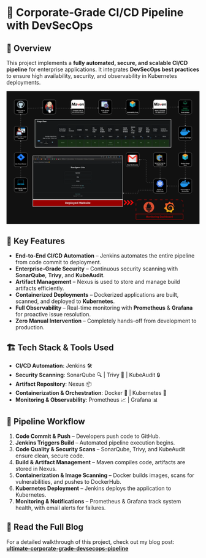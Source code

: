 # 🚀 Corporate-Grade CI/CD Pipeline with DevSecOps

## 📌 Overview
This project implements a **fully automated, secure, and scalable CI/CD pipeline** for enterprise applications. It integrates **DevSecOps best practices** to ensure high availability, security, and observability in Kubernetes deployments.

![](boardgame_final.jpg)

## 🎯 Key Features
- **End-to-End CI/CD Automation** – Jenkins automates the entire pipeline from code commit to deployment.
- **Enterprise-Grade Security** – Continuous security scanning with **SonarQube**, **Trivy**, and **KubeAudit**.
- **Artifact Management** – Nexus is used to store and manage build artifacts efficiently.
- **Containerized Deployments** – Dockerized applications are built, scanned, and deployed to **Kubernetes**.
- **Full Observability** – Real-time monitoring with **Prometheus** & **Grafana** for proactive issue resolution.
- **Zero Manual Intervention** – Completely hands-off from development to production.

## 🏗️ Tech Stack & Tools Used
- **CI/CD Automation**: Jenkins 🛠️
- **Security Scanning**: SonarQube 🔍 | Trivy 🦠 | KubeAudit 🔒
- **Artifact Repository**: Nexus 📦
- **Containerization & Orchestration**: Docker 🐳 | Kubernetes 🚢
- **Monitoring & Observability**: Prometheus 📈 | Grafana 📊

## 🔧 Pipeline Workflow
1. **Code Commit & Push** – Developers push code to GitHub.
2. **Jenkins Triggers Build** – Automated pipeline execution begins.
3. **Code Quality & Security Scans** – SonarQube, Trivy, and KubeAudit ensure clean, secure code.
4. **Build & Artifact Management** – Maven compiles code, artifacts are stored in Nexus.
5. **Containerization & Image Scanning** – Docker builds images, scans for vulnerabilities, and pushes to DockerHub.
6. **Kubernetes Deployment** – Jenkins deploys the application to Kubernetes.
7. **Monitoring & Notifications** – Prometheus & Grafana track system health, with email alerts for failures.

## 📖 Read the Full Blog  
For a detailed walkthrough of this project, check out my blog post: [**ultimate-corporate-grade-devsecops-pipeline**](https://itspraduman.hashnode.dev/ultimate-corporate-grade-devsecops-pipeline)  
